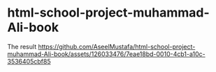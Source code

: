 # html-school-project-muhammad-Ali-book

The result
https://github.com/AseelMustafa/html-school-project-muhammad-Ali-book/assets/126033476/7eae18bd-0010-4cb1-a10c-3536405cbf85
